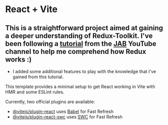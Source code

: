 # React + Vite

## This is a straightforward project aimed at gaining a deeper understanding of Redux-Toolkit. I've been following a [tutorial](https://www.youtube.com/watch?v=I7jaHPqef10) from the [JAB](https://www.youtube.com/@soyjab) YouTube channel to help me comprehend how Redux works :)

- I added some additional features to play with the knowledge that I've gained from this tutorial.

This template provides a minimal setup to get React working in Vite with HMR and some ESLint rules.

Currently, two official plugins are available:

- [@vitejs/plugin-react](https://github.com/vitejs/vite-plugin-react/blob/main/packages/plugin-react/README.md) uses [Babel](https://babeljs.io/) for Fast Refresh
- [@vitejs/plugin-react-swc](https://github.com/vitejs/vite-plugin-react-swc) uses [SWC](https://swc.rs/) for Fast Refresh
